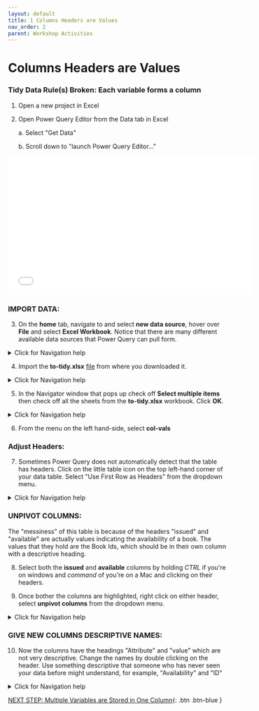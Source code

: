 ```yaml
---
layout: default
title: 1 Columns Headers are Values
nav_order: 2
parent: Workshop Activities
---
```


# Columns Headers are Values

### Tidy Data Rule(s) Broken: Each variable forms a column


1. Open a new project in Excel
2. Open Power Query Editor from the Data tab in Excel

    a. Select "Get Data"
    
    b. Scroll down to "launch Power Query Editor..."

<iframe src="images\navigation\open.mp4" width="560" height="315" frameborder="0" allow="accelerometer; autoplay; clipboard-write; encrypted-media; gyroscope; picture-in-picture" allowfullscreen></iframe>

### IMPORT DATA:

3. On the **home** tab, navigate to and select **new data source**, hover over **File** and select **Excel Workbook**. Notice that there are many different available data sources that Power Query can pull form.

<details>
<summary>Click for Navigation help</summary>
<img src="images\load-all.gif"> 
</details>

4. Import the **to-tidy.xlsx** [file]() from where you downloaded it.

<details>
<summary>Click for Navigation help</summary>
<img src="images\load-all.gif"> 
</details>

5. In the Navigator window that pops up check off **Select multiple items** then check off all the sheets from the **to-tidy.xlsx** workbook. Click **OK**.

<details>
<summary>Click for Navigation help</summary>
<img src="images\load-all.gif"> 
</details>

6. From the menu on the left hand-side, select **col-vals**

### Adjust Headers:

7. Sometimes Power Query does not automatically detect that the table has headers. Click on the little table icon on the top left-hand corner of your data table. Select "Use First Row as Headers" from the dropdown menu.

<details>
<summary>Click for Navigation help</summary>
<img src="images\col-vals-promote-header.gif"> 
</details>

### UNPIVOT COLUMNS:

The "messiness" of this table is because of the headers "issued" and "available" are actually values indicating the availability of a book. The values that they hold are the Book Ids, which should be in their own column with a descriptive heading.

8. Select both the **issued** and **available** columns by holding *CTRL* if you're on windows and *command* of you're on a Mac and clicking on their headers.

9. Once bother the columns are highlighted, right click on either header, select **unpivot columns** from the dropdown menu.

<details>
<summary>Click for Navigation help</summary>
<img src="images\col-vals-unpivot.gif"> 
</details>

### GIVE NEW COLUMNS DESCRIPTIVE NAMES:

10. Now the columns have the headings "Attribute" and "value" which are not very descriptive. Change the names by double clicking on the header. Use something descriptive that someone who has never seen your data before might understand, for example, "Availability" and "ID" 

<details>
<summary>Click for Navigation help</summary>
<img src="images\col-vals-rename-headers.gif"> 
</details>

[NEXT STEP: Multiple Variables are Stored in One Column](2-multiple-variables.md){: .btn .btn-blue }